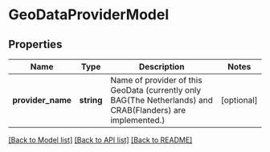 # GeoDataProviderModel

## Properties
Name | Type | Description | Notes
------------ | ------------- | ------------- | -------------
**provider_name** | **string** | Name of provider of this GeoData (currently only BAG(The Netherlands) and CRAB(Flanders) are implemented.) | [optional] 

[[Back to Model list]](../README.md#documentation-for-models) [[Back to API list]](../README.md#documentation-for-api-endpoints) [[Back to README]](../README.md)


